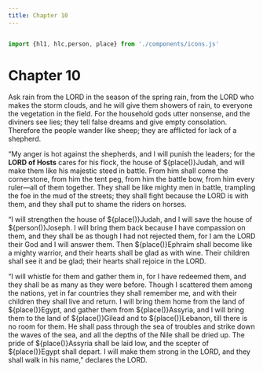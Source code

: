 ```yaml
---
title: Chapter 10
---
```

  <style>
    .small-text {
      font-size: 12pt;
      margin: 2pt;
    }

  </style>

<link rel="stylesheet" href="https://cdnjs.cloudflare.com/ajax/libs/font-awesome/6.0.0-beta3/css/all.min.css">

```js

import {hl1, hlc,person, place} from './components/icons.js'

```
# Chapter 10
Ask rain from the LORD in the <span class="blue">season of the spring rain</span>, from the LORD who makes the storm clouds, and he will give them showers of rain, to everyone the vegetation in the field. For the household gods utter nonsense, and the diviners see lies; they tell false dreams and give empty consolation. Therefore the people wander like sheep; they are afflicted for lack of a shepherd.

“My anger is hot against the shepherds, and I will punish the leaders; for the **LORD of Hosts** cares for his flock, the house of ${place()}Judah, and will make them like his majestic steed in battle. From him shall come the cornerstone, from him the tent peg, from him the battle bow, from him every ruler—all of them together. They shall be like mighty men in battle, trampling the foe in the mud of the streets; they shall fight because the LORD is with them, and they shall put to shame the riders on horses.

“I will strengthen the house of ${place()}Judah, and I will save the house of ${person()}Joseph. I will bring them back because I have compassion on them, and they shall be as though I had not rejected them, for I am the LORD their God and I will answer them. Then ${place()}Ephraim shall become like a mighty warrior, and their hearts shall be glad as with wine. Their children shall see it and be glad; their hearts shall rejoice in the LORD.

“I will whistle for them and gather them in, for I have redeemed them, and they shall be as many as they were before. Though I scattered them among the nations, yet in far countries they shall remember me, and with their children they shall live and return. I will bring them home from the land of ${place()}Egypt, and gather them from ${place()}Assyria, and I will bring them to the land of ${place()}Gilead and to ${place()}Lebanon, till there is no room for them. He shall pass through the sea of troubles and strike down the waves of the sea, and all the depths of the Nile shall be dried up. The pride of ${place()}Assyria shall be laid low, and the scepter of ${place()}Egypt shall depart. I will make them strong in the LORD, and they shall walk in his name,” declares the LORD.
